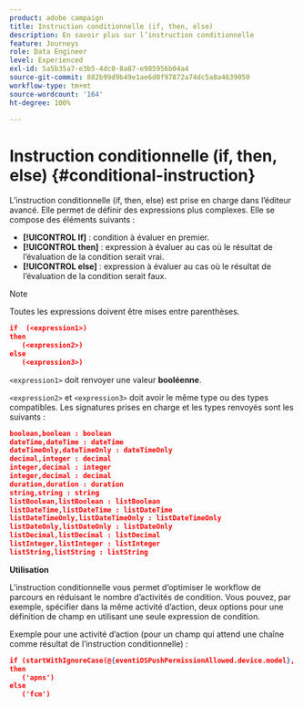 ```yaml
---
product: adobe campaign
title: Instruction conditionnelle (if, then, else)
description: En savoir plus sur l’instruction conditionnelle
feature: Journeys
role: Data Engineer
level: Experienced
exl-id: 5a5b35a7-e3b5-4dc0-8a87-e985956b04a4
source-git-commit: 882b99d9b49e1ae6d0f97872a74dc5a8a4639050
workflow-type: tm+mt
source-wordcount: '164'
ht-degree: 100%

---
```


# Instruction conditionnelle (if, then, else) {#conditional-instruction}

L’instruction conditionnelle (if, then, else) est prise en charge dans l’éditeur avancé. Elle permet de définir des expressions plus complexes. Elle se compose des éléments suivants :

* **[!UICONTROL If]** : condition à évaluer en premier.
* **[!UICONTROL then]** : expression à évaluer au cas où le résultat de l’évaluation de la condition serait vrai.
* **[!UICONTROL else]** : expression à évaluer au cas où le résultat de l’évaluation de la condition serait faux.

>[!NOTE]
>
>Toutes les expressions doivent être mises entre parenthèses.

```json
if  (<expression1>)
then
   (<expression2>)
else
   (<expression3>)
```

`<expression1>` doit renvoyer une valeur **booléenne**.

`<expression2>` et `<expression3>` doit avoir le même type ou des types compatibles. Les signatures prises en charge et les types renvoyés sont les suivants :

```json
boolean,boolean : boolean
dateTime,dateTime : dateTime
dateTimeOnly,dateTimeOnly : dateTimeOnly
decimal,integer : decimal
integer,decimal : integer
integer,decimal : decimal
duration,duration : duration
string,string : string
listBoolean,listBoolean : listBoolean
listDateTime,listDateTime : listDateTime
listDateTimeOnly,listDateTimeOnly : listDateTimeOnly
listDateOnly,listDateOnly : listDateOnly
listDecimal,listDecimal : listDecimal
listInteger,listInteger : listInteger
listString,listString : listString
```

**Utilisation**

L’instruction conditionnelle vous permet d’optimiser le workflow de parcours en réduisant le nombre d’activités de condition. Vous pouvez, par exemple, spécifier dans la même activité d’action, deux options pour une définition de champ en utilisant une seule expression de condition.

Exemple pour une activité d’action (pour un champ qui attend une chaîne comme résultat de l’instruction conditionnelle) :

```json
if (startWithIgnoreCase(@{eventiOSPushPermissionAllowed.device.model}, 'iPad') or startWithIgnoreCase(@{eventiOSPushPermissionAllowed.device.model}, 'iOS'))
then
   ('apns')
else
   ('fcm')
```
